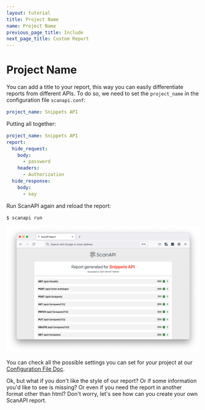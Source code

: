 ```yaml
---
layout: tutorial
title: Project Name
name: Project Name
previous_page_title: Include
next_page_title: Custom Report
---
```


# Project Name

You can add a title to your report, this way you can easily differentiate reports from different
APIs. To do so, we need to set the `project_name` in the configuration file `scanapi.conf`:

```yaml
project_name: Snippets API
```

Putting all together:

```yaml
project_name: Snippets API
report:
  hide_request:
    body:
      - password
    headers:
      - Authorization
  hide_response:
    body:
      - key
```

Run ScanAPI again and reload the report:

```shell
$ scanapi run
```

<p align="center">
  <img
    src="/assets/images/tutorial/page11/report-1.png"
    width="900"
    alt="Report overview - project name"
  >
</p>

You can check all the possible settings you can set for your project at our
[Configuration File Doc][doc-config-file].

Ok, but what if you don't like the style of our report? Or if some information you'd like to see is
missing? Or even if you need the report in another format other than html? Don't worry, let's see
how can you create your own ScanAPI report.

[doc-config-file]: /docs_v1/configuration/config_file.html
